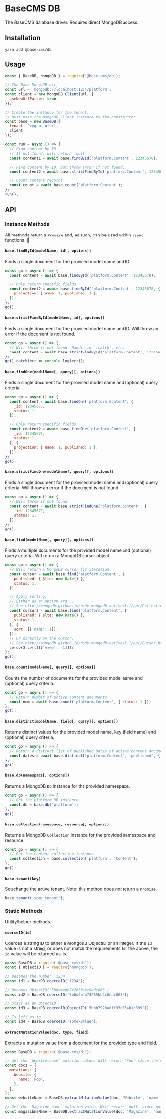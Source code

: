 # BaseCMS DB
The BaseCMS database driver. Requires direct MongoDB access.

## Installation
```
yarn add @base-cms/db
```

## Usage
```js
const { BaseDB, MongoDB } = require('@base-cms/db');

// The Base MongoDB url.
const url = 'mongodb://localhost:1234/platform';
const client = new MongoDB.Client(url, {
  useNewUrlParser: true,
});

// Create the instance for the tenant.
// Must pass the MongoDB.Client instance to the constructor.
const base = new BaseDB({
  tenant: 'cygnus_ofcr',
  client,
});

const run = async () => {
  // Find content by ID.
  // If not found, will return `null`
  const content1 = await base.findById('platform.Content', 12345678);

  // Find content by ID, but throw error if not found.
  const content2 = await base.strictFindById('platform.Content', 12345678);

  // Count content records
  const count = await base.count('platform.Content');
};
run();
```

## API
### Instance Methods
All methods return a `Promise` and, as such, can be used within `async` functions. 🤘

#### `base.findById(modelName, id[, options])`
Finds a single document for the provided model name and ID.
```js
const go = async () => {
  const content = await base.findById('platform.Content', 12345678);

  // Only return specific fields
  const content2 = await base.findById('platform.Content', 12345678, {
    projection: { name: 1, published: 1 },
  });
};
go();
```

#### `base.strictFindById(modelName, id[, options])`
Finds a single document for the provided model name and ID. Will throw an error if the document is not found.
```js
const go = async () => {
  // Will throw if not found. Handle in `.catch`, etc.
  const content = await base.strictFindById('platform.Content', 12345678);
};
go().catch(err => console.log(err));
```

#### `base.findOne(modelName[, query][, options])`
Finds a single document for the provided model name and (optional) query criteria.
```js
const go = async () => {
  const content = await base.findOne('platform.Content', {
    _id: 12345678,
    status: 1,
  });

  // Only return specific fields
  const content2 = await base.findOne('platform.Content', {
    _id: 12345678,
    status: 1,
  }, {
    projection: { name: 1, published: 1 },
  });
};
go();
```

#### `base.strictFindOne(modelName[, query][, options])`
Finds a single document for the provided model name and (optional) query criteria. Will throw an error if the document is not found.
```js
const go = async () => {
  // Will throw if not found.
  const content = await base.strictFindOne('platform.Content', {
    _id: 12345678,
    status: 1,
  });
};
go();
```

#### `base.find(modelName[, query][, options])`
Finds a multiple documents for the provided model name and (optional) query criteria. Will return a MongoDB cursor object.
```js
const go = async () => {
  // Will return a MongoDB cursor for iteration.
  const cursor = await base.find('platform.Content', {
    published: { $lte: new Date() },
    status: 1,
  });

  // Apply sorting.
  // Either as an option arg...
  // See http://mongodb.github.io/node-mongodb-native/3.1/api/Collection.html#find
  const cursor2 = await base.find('platform.Content', {
    published: { $lte: new Date() },
    status: 1,
  }, {
    sort: [['name', 1]],
  });
  // Or directly on the cursor.
  // See http://mongodb.github.io/node-mongodb-native/3.1/api/Cursor.html
  cursor2.sort([['name', -1]]);
};
go();
```

#### `base.count(modelName[, query][, options])`
Counts the number of documents for the provided model name and (optional) query criteria.
```js
const go = async () => {
  // Return number of active content documents.
  const num = await base.count('platform.Content', { status: 1 });
};
go();
```

#### `base.distinct(modelName, field[, query][, options])`
Returns distinct values for the provided model name, key (field name) and (optional) query criteria.
```js
const go = async () => {
  // Return a distinct list of published dates of active content documents.
  const dates = await base.distinct('platform.Content', 'published', { status: 1 });
};
go();
```

#### `base.db(namespace[, options])`
Returns a MongoDB `Db` instance for the provided namespace.
```js
const go = async () => {
  // Get the platform DB instance.
  const db = base.db('platform');
};
go();
```

#### `base.collection(namespace, resource[, options])`
Returns a MongoDB `Collection` instance for the provided namespace and resource
```js
const go = async () => {
  // Get the content collection instance.
  const collection = base.collection('platform', 'Content');
};
go();
```

#### `base.tenant(key)`
Set/change the active tenant. Note: this method does _not_ return a `Promise`.
```js
base.tenant('some_tenant');
```

### Static Methods
Utility/helper methods.

#### `coerceID(id)`
Coerces a string ID to either a MongoDB ObjectID or an integer. If the `id` value is not a string, or does not match the requirements for the above, the `id` value will be returned as-is.
```js
const BaseDB = require('@base-cms/db');
const { ObjectID } = require('mongodb');

// Becomes the number `1234`
const id1 = BaseDB.coerceID('1234');

// Becomes ObjectID('5b0d4edb74265bb4c8edc863')
const id2 = BaseDB.coerceID('5b0d4edb74265bb4c8edc863');

// Stays as an ObjectID
const id3 = BaseDB.coerceID(ObjectID('5bbb7920adff35d154b1c099'));

// Is left as-is
const id4 = BaseDB.coerceID('some-value');
```

#### `extractMutationValue(doc, type, field)`
Extracts a mutation value from a document for the provided type and field.
```js
const BaseDB = require('@base-cms/db');

// Get the `Website.name` mutation value. Will return `Foo` since the mutation is set.
const doc1 = {
  mutations: {
    Website: {
      name: 'Foo',
    },
  },
};
const websiteName = BaseDB.extractMutationValue(doc, 'Website', 'name');

// Get the `Magazine.name` mutation value. Will return `null` since mutation is not found.
const magazibneName = BaseDB.extractMutationValue(doc, 'Magazine', 'name');
```
